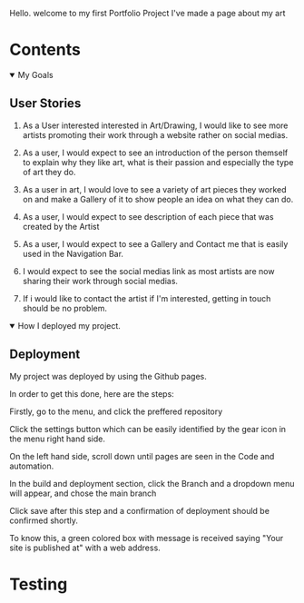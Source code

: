 Hello. welcome to my first Portfolio Project 
I've made a page about my art

# Contents 
<details open>

<summary><a>My Goals</a></summary>




## User Stories

1. As a User interested interested in Art/Drawing, I would like to see more artists promoting their work through a website rather on social medias. 

2. As a user, I would expect to see an introduction of the person themself to explain why they like art, what is their passion and especially the type of art they do.

3. As a user in art, I would love to see a variety of art pieces they worked on and make a Gallery of it to show people an idea on what they can do. 

4. As a user, I would expect to see description of each piece that was created by the Artist

5. As a user, I would expect to see a Gallery and Contact me that is easily used in the Navigation Bar.

6. I would expect to see the social medias link as most artists are now sharing their work through social medias.

7. If i would like to contact the artist if I'm interested, getting in touch should be no problem. 



<details open>


<summary><a>How I deployed my project.</a></summary>

## Deployment 

My project was deployed by using the Github pages. 

In order to get this done, here are the steps:

Firstly, go to the menu, and click the preffered repository

Click the settings button which can be easily identified by the gear icon in the menu right hand side. 

On the left hand side, scroll down until pages are seen in the Code and automation.

In the build and deployment section, click the Branch and a dropdown menu will appear, and chose the main branch

Click save after this step and a confirmation of deployment should be confirmed shortly. 

To know this, a green colored box with message is received saying "Your site is published at" with a web address. 


# Testing 



